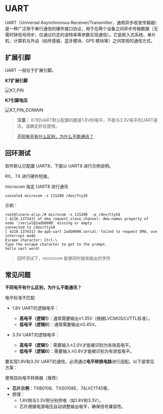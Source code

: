 # UART

UART（Universal Asynchronous Receiver/Transmitter，通用异步收发传输器）是一种广泛用于串行通信的硬件接口协议，用于在两个设备之间异步传输数据（无需时钟信号同步，仅通过约定的波特率等参数实现通信）。它是嵌入式系统、单片机、计算机与外设（如传感器、蓝牙模块、GPS 模块等）之间常用的通信方式。



## 扩展引脚

UART 一般位于扩展引脚。



**K7扩展引脚**

![K7_PIN](http://tanzhtanzh.oss-cn-shenzhen.aliyuncs.com/img/K7_PIN.png)

**K7引脚电压**

![K7_PIN_DOMAIN](http://tanzhtanzh.oss-cn-shenzhen.aliyuncs.com/img/K7_PIN_DOMAIN.png)

> **注意：** K7的UART默认配置的都是1.8V的电平，不能与3.3V电平的UART通讯，请确定好后使用。
>
> [不同电平有什么区别，为什么不能通讯？](#uart_ttl)



## **回环测试**

软件默认已配置 UART8，下面以 UART8 进行示例说明。

RX、TX 进行硬件短接。

microcom 指定 UART8 进行通讯

```
console$ microcom -s 115200 /dev/ttyS8
```

示例：

```
root@linaro-alip:/# microcom -s 115200  -p /dev/ttyS8
[ 4218.137343] of_dma_request_slave_channel: dma-names property of node '/serial@2adb0000' missing or empty
connected to /dev/ttyS8
[ 4218.137431] dw-apb-uart 2adb0000.serial: failed to request DMA, use interrupt mode
Escape character: Ctrl-\
Type the escape character to get to the prompt.
hello uart word!
```

> 回环测试下，microcom 能够同时接收输出的字符





## 常见问题

**不同电平有什么区别，为什么不能通讯？**<a id="uart_ttl"></a>

电平标准不匹配

- 1.8V UART的逻辑电平：
  - **高电平（逻辑1）**：通常需要输出≥1.35V（根据LVCMOS/LVTTL标准）。
  - **低电平（逻辑0）**：通常需要输出≤0.45V。

- 3.3V UART的逻辑电平：
  - **高电平（逻辑1）**：需要输入≥2.0V才能被识别为有效高电平。
  - **低电平（逻辑0）**：需要输入≤0.8V才能被识别为有效低电平。


要实现1.8V和3.3V UART的通信，必须通过**电平转换电路**进行适配。以下是常见方案：

使用双向电平转换器（推荐）

- **芯片示例**：TXB0108、TXS0108E、74LVC1T45等。
- 原理：
  - 1.8V侧与3.3V侧分别供电（如1.8V和3.3V）。
  - 芯片根据电源电压自动调整输出电平，确保信号兼容性。